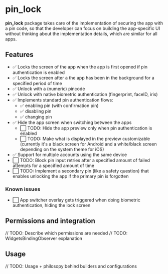 # pin_lock

**pin_lock** package takes care of the implementation of securing the app with a pin code, so that the developer can focus on building the app-specific UI without thinking about the implementation details, which are similar for all apps.

## Features
* ✅  Locks the screen of the app when the app is first opened if pin authentication is enabled
* ✅  Locks the screen after a the app has been in the background for a specified period of time
* ✅  Unlock with a (numeric) pincode
* ✅  Unlock with native biometric authentication (fingerprint, faceID, iris)
* ✅  Implements standard pin authentication flows:
	* ✅  enabling pin (with confirmation pin)
	* ✅  disabling pin 
	* ✅  changing pin 
* ✅  Hide the app screen when switching between the apps 
	* ⬜️ TODO: Hide the app preview only when pin authentication is enabled
	* ⬜️ TODO: Make what is displayed in the preview customizable (currently it's a black screen for Android and a white/black screen depending on the system theme for iOS)
* ✅  Support for multiple accounts using the same device
* ⬜️ TODO: Block pin input retries after a specified amount of failed attempts for a specified amount of time
* ⬜️ TODO: Implement a secondary pin (like a safety question) that enables unlocking the app if the primary pin is forgotten
	
### Known issues
* ⬜️ App switcher overlay gets triggered when doing biometric authentication, hiding the lock screen

## Permissions and integration
// TODO: Describe which permissions are needed
// TODO: WidgetsBindingObserver explanation

## Usage
// TODO: Usage + philosopy behind builders and configurations
